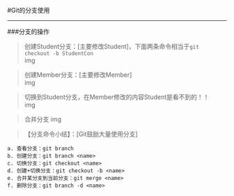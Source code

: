 #Git的分支使用
***

###分支的操作
>创建Student分支：[主要修改Student]，下面两条命令相当于`git checkout -b StudentCon`    
img

>创建Member分支：[主要修改Member]  
img

>切换到Student分支，在Member修改的内容Student是看不到的！！  
img

>合并分支 
img

>【分支命令小结】：[Git鼓励大量使用分支]
>
	a. 查看分支：git branch
	b. 创建分支：git branch <name>
	c. 切换分支：git checkout <name>
	d. 创建+切换分支：git checkout -b <name>
	e. 合并某分支到当前分支：git merge <name>
	f. 删除分支：git branch -d <name>
